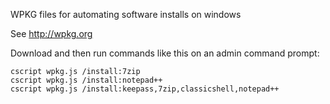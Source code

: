 WPKG files for automating software installs on windows

See http://wpkg.org

Download and then run commands like this on an admin command prompt:

```
cscript wpkg.js /install:7zip
cscript wpkg.js /install:notepad++
cscript wpkg.js /install:keepass,7zip,classicshell,notepad++
```
